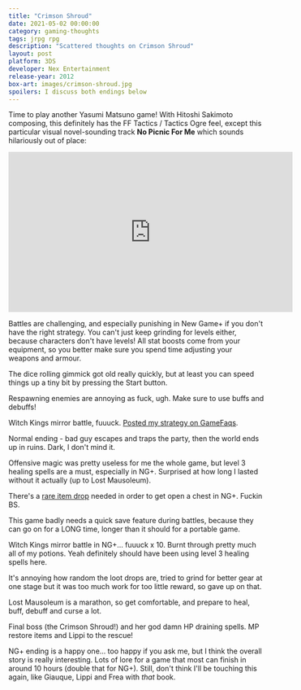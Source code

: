 ```yaml
---
title: "Crimson Shroud"
date: 2021-05-02 00:00:00
category: gaming-thoughts
tags: jrpg rpg
description: "Scattered thoughts on Crimson Shroud"
layout: post
platform: 3DS
developer: Nex Entertainment
release-year: 2012
box-art: images/crimson-shroud.jpg
spoilers: I discuss both endings below
---
```

Time to play another Yasumi Matsuno game! With Hitoshi Sakimoto composing, this definitely has the FF Tactics / Tactics Ogre feel, except this particular visual novel-sounding track **No Picnic For Me** which sounds hilariously out of place:

<div class="content-container">
<iframe width="560" height="315" src="https://www.youtube.com/embed/GTYIzcZR4_0" title="YouTube video player" frameborder="0" allow="accelerometer; autoplay; clipboard-write; encrypted-media; gyroscope; picture-in-picture" allowfullscreen></iframe>
</div>

Battles are challenging, and especially punishing in New Game+ if you don't have the right strategy. You can't just keep grinding for levels either, because characters don't have levels! All stat boosts come from your equipment, so you better make sure you spend time adjusting your weapons and armour.

The dice rolling gimmick got old really quickly, but at least you can speed things up a tiny bit by pressing the Start button.

Respawning enemies are annoying as fuck, ugh. Make sure to use buffs and debuffs!

Witch Kings mirror battle, fuuuck. [Posted my strategy on GameFaqs](https://gamefaqs.gamespot.com/3ds/685766-crimson-shroud/answers/504188-whats-the-best-strategy-for-the-three-witches).

Normal ending - bad guy escapes and traps the party, then the world ends up in ruins. Dark, I don't mind it.

Offensive magic was pretty useless for me the whole game, but level 3 healing spells are a must, especially in NG+. Surprised at how long I lasted without it actually (up to Lost Mausoleum).

There's a [rare item drop](https://crimsonshroud.fandom.com/wiki/Aphmal%27s_Key) needed in order to get open a chest in NG+. Fuckin BS.

This game badly needs a quick save feature during battles, because they can go on for a LONG time, longer than it should for a portable game.

Witch Kings mirror battle in NG+... fuuuck x 10. Burnt through pretty much all of my potions. Yeah definitely should have been using level 3 healing spells here.

It's annoying how random the loot drops are, tried to grind for better gear at one stage but it was too much work for too little reward, so gave up on that.

Lost Mausoleum is a marathon, so get comfortable, and prepare to heal, buff, debuff and curse a lot.

Final boss (the Crimson Shroud!) and her god damn HP draining spells. MP restore items and Lippi to the rescue!

NG+ ending is a happy one... too happy if you ask me, but I think the overall story is really interesting. Lots of lore for a game that most can finish in around 10 hours (double that for NG+). Still, don't think I'll be touching this again, like Giauque, Lippi and Frea with *that* book.
